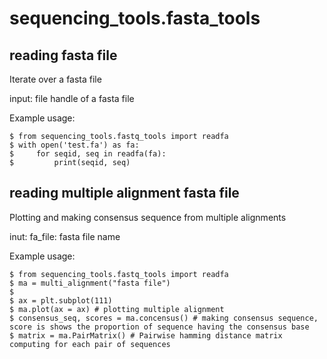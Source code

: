 # sequencing_tools.fasta_tools #

## reading fasta file ##

Iterate over a fasta file

input:
    file handle of a fasta file

Example usage:
```
$ from sequencing_tools.fastq_tools import readfa
$ with open('test.fa') as fa:
$     for seqid, seq in readfa(fa):
$         print(seqid, seq)
```


## reading multiple alignment fasta file ##

Plotting and making consensus sequence from multiple alignments

inut:
    fa_file: fasta file name


Example usage:
```
$ from sequencing_tools.fastq_tools import readfa
$ ma = multi_alignment("fasta file")
$
$ ax = plt.subplot(111)
$ ma.plot(ax = ax) # plotting multiple alignment
$ consensus_seq, scores = ma.concensus() # making consensus sequence, score is shows the proportion of sequence having the consensus base
$ matrix = ma.PairMatrix() # Pairwise hamming distance matrix computing for each pair of sequences
```

